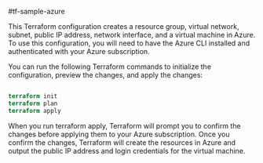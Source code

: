 #tf-sample-azure

This Terraform configuration creates a resource group, virtual network, subnet, public IP address, network interface, and a virtual machine in Azure. To use this configuration, you will need to have the Azure CLI installed and authenticated with your Azure subscription.

You can run the following Terraform commands to initialize the configuration, preview the changes, and apply the changes:

```terraform

terraform init
terraform plan
terraform apply
```

When you run terraform apply, Terraform will prompt you to confirm the changes before applying them to your Azure subscription. Once you confirm the changes, Terraform will create the resources in Azure and output the public IP address and login credentials for the virtual machine.